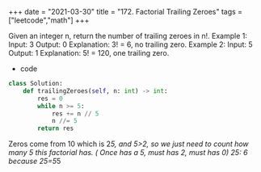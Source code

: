 +++
date = "2021-03-30"
title = "172. Factorial Trailing Zeroes"
tags = ["leetcode","math"]
+++


Given an integer n, return the number of trailing zeroes in n!.
Example 1:
Input: 3 Output: 0 Explanation: 3! = 6, no trailing zero.
Example 2:
Input: 5 Output: 1 Explanation: 5! = 120, one trailing zero.

- code
```py
class Solution:
    def trailingZeroes(self, n: int) -> int:
        res = 0
        while n >= 5:
            res += n // 5
            n //= 5
        return res

```
Zeros come from 10 which is 2*5, and 5>2, so we just need to count how many 5 this factorial has. ( Once has a 5, must has 2, must has 0)
25:  6 because 25=5*5

